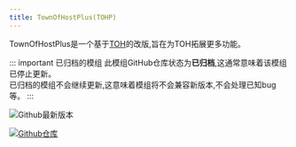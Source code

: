 ```yaml
---
title: TownOfHostPlus(TOHP)
---
```


TownOfHostPlus是一个基于[TOH](./TownOfHost)的改版,旨在为TOH拓展更多功能。

::: important 已归档的模组
此模组GitHub仓库状态为**已归档**,这通常意味着该模组已停止更新。<br>
已归档的模组不会继续更新,这意味着模组将不会兼容新版本,不会处理已知bug等。
:::

<div align="center">
<VPCard
  title="Loonie"
  desc="开发者"
  logo="/Image/Loonie.png"
  link="https://github.com/ItzLoonie"
/>
</div>

![Github最新版本](https://badgen.net/github/release/ItzLoonie/TownOfHostPlus?icon=github)

[![Github仓库](https://badgen.net/badge/Github/Repository/github?icon=github)](https://github.com/ItzLoonie/TownOfHostPlus)